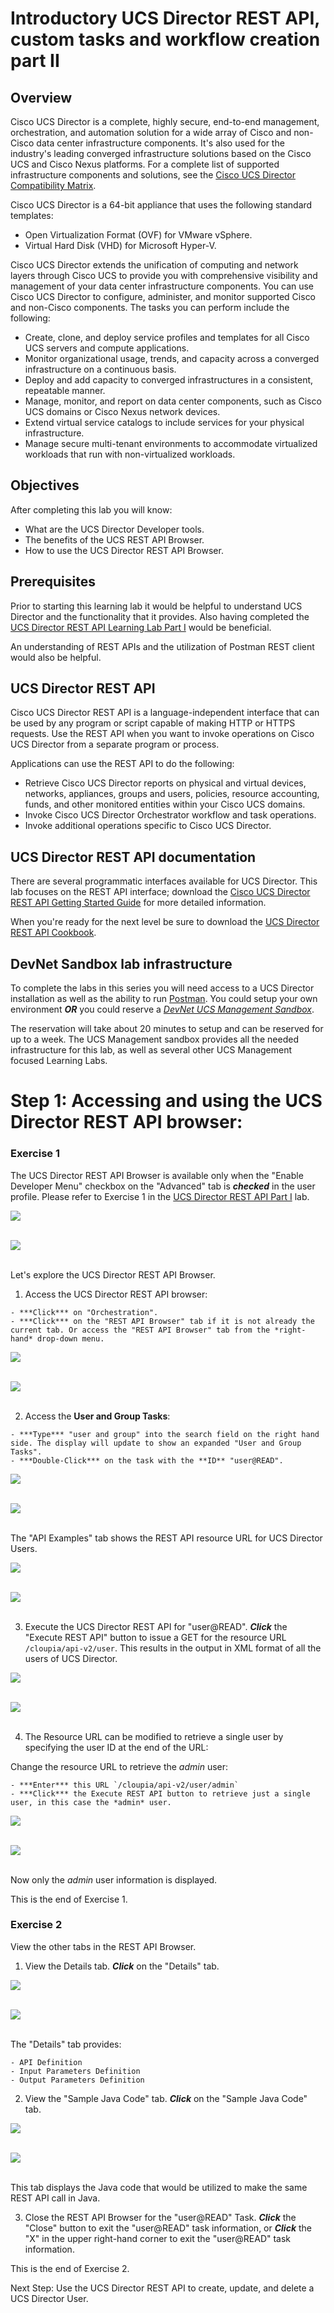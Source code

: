 # Introductory UCS Director REST API, custom tasks and workflow creation part II

## Overview
Cisco UCS Director is a complete, highly secure, end-to-end management, orchestration, and automation solution for a wide array of Cisco and non-Cisco data center infrastructure components. It's also used for the industry's leading converged infrastructure solutions based on the Cisco UCS and Cisco Nexus platforms. For a complete list of supported infrastructure components and solutions, see the [Cisco UCS Director Compatibility Matrix](http://www.cisco.com/c/en/us/support/servers-unified-computing/ucs-director/products-device-support-tables-list.html).

Cisco UCS Director is a 64-bit appliance that uses the following standard templates:

  - Open Virtualization Format (OVF) for VMware vSphere.
  - Virtual Hard Disk (VHD) for Microsoft Hyper-V.

Cisco UCS Director extends the unification of computing and network layers through Cisco UCS to provide you with comprehensive visibility and management of your data center infrastructure components. You can use Cisco UCS Director to configure, administer, and monitor supported Cisco and non-Cisco components. The tasks you can perform include the following:

  - Create, clone, and deploy service profiles and templates for all Cisco UCS servers and compute applications.
  - Monitor organizational usage, trends, and capacity across a converged infrastructure on a continuous basis.
  - Deploy and add capacity to converged infrastructures in a consistent, repeatable manner.
  - Manage, monitor, and report on data center components, such as Cisco UCS domains or Cisco Nexus network devices.
  - Extend virtual service catalogs to include services for your physical infrastructure.
  - Manage secure multi-tenant environments to accommodate virtualized workloads that run with non-virtualized workloads.

## Objectives

After completing this lab you will know:

  - What are the UCS Director Developer tools.
  - The benefits of the UCS REST API Browser.
  - How to use the UCS Director REST API Browser.

## Prerequisites
Prior to starting this learning lab it would be helpful to understand UCS Director and the functionality that it provides. Also having completed the [UCS Director REST API Learning Lab Part I](https://learninglabs.cisco.com/lab/ucsd-rest-api-101/step/1) would be beneficial.

An understanding of REST APIs and the utilization of Postman REST client would also be helpful.

## UCS Director REST API
Cisco UCS Director REST API is a language-independent interface that can be used by any program or script capable of making HTTP or HTTPS requests. Use the REST API when you want to invoke operations on Cisco UCS Director from a separate program or process.

Applications can use the REST API to do the following:

  - Retrieve Cisco UCS Director reports on physical and virtual devices, networks, appliances, groups and users, policies, resource accounting, funds, and other monitored entities within your Cisco UCS domains.
  - Invoke Cisco UCS Director Orchestrator workflow and task operations.
  - Invoke additional operations specific to Cisco UCS Director.

## UCS Director REST API documentation

There are several programmatic interfaces available for UCS Director. This lab focuses on the REST API interface; download the [Cisco UCS Director REST API Getting Started Guide](https://www.cisco.com/c/en/us/td/docs/unified_computing/ucs/ucs-director/rest-api-getting-started-guide/6-5/cisco-ucs-director-REST-API-getting-started-65.html) for more detailed information.

When you're ready for the next level be sure to download the [UCS Director REST API Cookbook](https://www.cisco.com/c/en/us/td/docs/unified_computing/ucs/ucs-director/rest-api-cookbook/6-5/cisco-ucs-director-REST-API-cookbook-65.html).

## DevNet Sandbox lab infrastructure


To complete the labs in this series you will need access to a UCS Director installation as well as the ability to run [Postman](https://www.getpostman.com/postman). You could setup your own environment ***OR*** you could reserve a [*DevNet UCS Management Sandbox*](https://devnetsandbox.cisco.com/RM/Diagram/Index/3323b7b0-b70b-4b1e-a929-6bdbff3aac8a?diagramType=Topology).

The reservation will take about 20 minutes to setup and can be reserved for up to a week. The UCS Management sandbox provides all the needed infrastructure for this lab, as well as several other UCS Management focused Learning Labs.


# Step 1: Accessing and using the UCS Director REST API browser:


### Exercise 1
The UCS Director REST API Browser is available only when the "Enable Developer Menu" checkbox on the "Advanced" tab is ***checked*** in the user profile. Please refer to Exercise 1 in the [UCS Director REST API Part I](https://learninglabs.cisco.com/lab/ucsd-rest-api-101/step/1) lab.

  ![](/posts/files/ucsd-rest-api-102/assets/images/ucsd-rest-api-102-01.jpg)<br/><br/>

  ![](assets/images/ucsd-rest-api-102-01.jpg)<br/><br/>

Let's explore the UCS Director REST API Browser.

  1. Access the UCS Director REST API browser:

    - ***Click*** on "Orchestration".
    - ***Click*** on the "REST API Browser" tab if it is not already the current tab. Or access the "REST API Browser" tab from the *right-hand* drop-down menu.

  ![](/posts/files/ucsd-rest-api-102/assets/images/ucsd-rest-api-102-02.jpg)<br/><br/>

  ![](assets/images/ucsd-rest-api-102-02.jpg)<br/><br/>

  2. Access the **User and Group Tasks**:

    - ***Type*** "user and group" into the search field on the right hand side. The display will update to show an expanded "User and Group Tasks".
    - ***Double-Click*** on the task with the **ID** "user@READ".

  ![](/posts/files/ucsd-rest-api-102/assets/images/ucsd-rest-api-102-03.jpg)<br/><br/>

  ![](assets/images/ucsd-rest-api-102-03.jpg)<br/><br/>

  The "API Examples" tab shows the REST API resource URL for UCS Director Users.

  ![](/posts/files/ucsd-rest-api-102/assets/images/ucsd-rest-api-102-04.jpg)<br/><br/>

  ![](assets/images/ucsd-rest-api-102-04.jpg)<br/><br/>


  3. Execute the UCS Director REST API for "user@READ". ***Click*** the "Execute REST API" button to issue a GET for the resource URL `/cloupia/api-v2/user`. This results in the output in XML format of all the users of UCS Director.


  ![](/posts/files/ucsd-rest-api-102/assets/images/ucsd-rest-api-102-05.jpg)<br/><br/>

  ![](assets/images/ucsd-rest-api-102-05.jpg)<br/><br/>


  4. The Resource URL can be modified to retrieve a single user by specifying the user ID at the end of the URL:


  Change the resource URL to retrieve the *admin* user:

    - ***Enter*** this URL `/cloupia/api-v2/user/admin`
    - ***Click*** the Execute REST API button to retrieve just a single user, in this case the *admin* user.

  ![](/posts/files/ucsd-rest-api-102/assets/images/ucsd-rest-api-102-06.jpg)<br/><br/>

  ![](assets/images/ucsd-rest-api-102-06.jpg)<br/><br/>

  Now only the *admin* user information is displayed.

  This is the end of Exercise 1.


### Exercise 2
View the other tabs in the REST API Browser.


  1. View the Details tab. ***Click*** on the "Details" tab.


  ![](/posts/files/ucsd-rest-api-102/assets/images/ucsd-rest-api-102-07.jpg)<br/><br/>

  ![](assets/images/ucsd-rest-api-102-07.jpg)<br/><br/>

  The "Details" tab provides:

    - API Definition
    - Input Parameters Definition
    - Output Parameters Definition


  2. View the "Sample Java Code" tab. ***Click*** on the "Sample Java Code" tab.


  ![](/posts/files/ucsd-rest-api-102/assets/images/ucsd-rest-api-102-08.jpg)<br/><br/>

  ![](assets/images/ucsd-rest-api-102-08.jpg)<br/><br/>

  This tab displays the Java code that would be utilized to make the same REST API call in Java.



  3. Close the REST API Browser for the "user@READ" Task. ***Click*** the "Close" button to exit the "user@READ" task information, or ***Click*** the "X" in the upper right-hand corner to exit the "user@READ" task information.

  This is the end of Exercise 2.


Next Step: Use the UCS Director REST API to create, update, and delete a UCS Director User.

